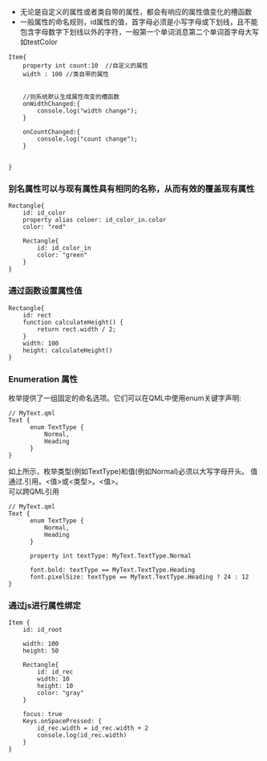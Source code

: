 - 无论是自定义的属性或者类自带的属性，都会有响应的属性值变化的槽函数  
- 一般属性的命名规则，id属性的值，首字母必须是小写字母或下划线，且不能包含字母数字下划线以外的字符，一般第一个单词消息第二个单词首字母大写如testColor
```
Item{
    property int count:10  //自定义的属性
    width : 100 //类自带的属性


    //则系统默认生成属性改变的槽函数
    onWidthChanged:{
        console.log("width change");
    }

    onCountChanged:{
        console.log("count change");
    }


}
```


### 别名属性可以与现有属性具有相同的名称，从而有效的覆盖现有属性   
```
Rectangle{
    id: id_color
    property alias coloer: id_color_in.color
    color: "red"

    Rectangle{
        id: id_color_in
        color: "green"
    }
}

```


### 通过函数设置属性值  
```
Rectangle{
    id: rect
    function calculateHeight() {
        return rect.width / 2;
    }
    width: 100
    height: calculateHeight()
}

```


### Enumeration 属性
枚举提供了一组固定的命名选项。它们可以在QML中使用enum关键字声明:
```
// MyText.qml
Text {
      enum TextType {
          Normal,
          Heading
      }
}
```
如上所示，枚举类型(例如TextType)和值(例如Normal)必须以大写字母开头。
值通过.引用。<值>或<类型>。<值>。  
可以跨QML引用
```
// MyText.qml
Text {
      enum TextType {
          Normal,
          Heading
      }

      property int textType: MyText.TextType.Normal

      font.bold: textType == MyText.TextType.Heading
      font.pixelSize: textType == MyText.TextType.Heading ? 24 : 12
}
```


### 通过js进行属性绑定

```
Item {
    id: id_root

    width: 100
    height: 50

    Rectangle{
        id: id_rec
        width: 10
        height: 10
        color: "gray"
    }

    focus: true
    Keys.onSpacePressed: {
        id_rec.width = id_rec.width + 2
        console.log(id_rec.width)
    }
}

```